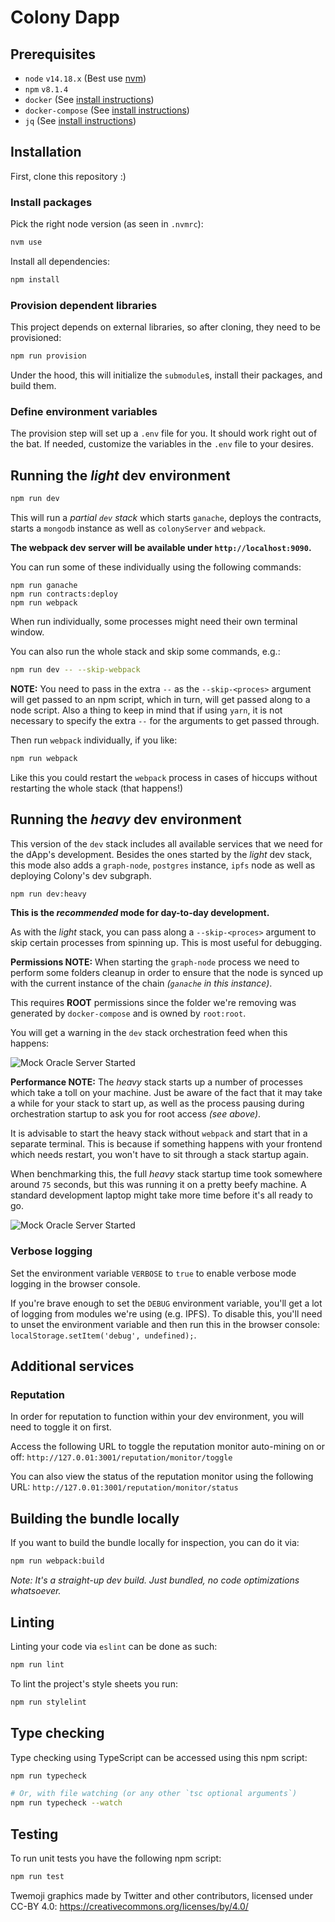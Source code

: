 # Colony Dapp

## Prerequisites
* `node` `v14.18.x` (Best use [nvm](https://github.com/nvm-sh/nvm))
* `npm` `v8.1.4`
* `docker` (See [install instructions](https://docs.docker.com/engine/install/))
* `docker-compose` (See [install instructions](https://docs.docker.com/compose/install/))
* `jq` (See [install instructions](https://github.com/stedolan/jq/wiki/Installation))

## Installation

First, clone this repository :)

### Install packages

Pick the right node version (as seen in `.nvmrc`):

```bash
nvm use
```

Install all dependencies:

```bash
npm install
```

### Provision dependent libraries

This project depends on external libraries, so after cloning, they need to be provisioned:
```bash
npm run provision
```

Under the hood, this will initialize the `submodule`s, install their packages, and build them.

### Define environment variables

The provision step will set up a `.env` file for you. It should work right out of the bat. If needed, customize the variables in the `.env` file to your desires.

## Running the _light_ dev environment

```bash
npm run dev
```

This will run a _partial `dev` stack_ which starts `ganache`, deploys the contracts, starts a `mongodb` instance as well as `colonyServer` and `webpack`.

**The webpack dev server will be available under `http://localhost:9090`.**

You can run some of these individually using the following commands:

```
npm run ganache
npm run contracts:deploy
npm run webpack
```

When run individually, some processes might need their own terminal window.

You can also run the whole stack and skip some commands, e.g.:

```bash
npm run dev -- --skip-webpack
```

**NOTE:** You need to pass in the extra `--` as the `--skip-<proces>` argument will get passed to an npm script, which in turn, will get passed along to a node script. Also a thing to keep in mind that if using `yarn`, it is not necessary to specify the extra `--` for the arguments to get passed through.

Then run `webpack` individually, if you like:

```bash
npm run webpack
```

Like this you could restart the `webpack` process in cases of hiccups without restarting the whole stack (that happens!)

## Running the _heavy_ dev environment

This version of the `dev` stack includes all available services that we need for the dApp's development. Besides the ones started by the _light_ dev stack, this mode also adds a `graph-node`, `postgres` instance, `ipfs` node as well as deploying Colony's dev subgraph.

```bash
npm run dev:heavy
```

**This is the _recommended_ mode for day-to-day development.**

As with the _light_ stack, you can pass along a `--skip-<proces>` argument to skip certain processes from spinning up. This is most useful for debugging.

**Permissions NOTE:** When starting the `graph-node` process we need to perform some folders cleanup in order to ensure that the node is synced up with the current instance of the chain _(`ganache` in this instance)_.

This requires **ROOT** permissions since the folder we're removing was generated by `docker-compose` and is owned by `root:root`.

You will get a warning in the `dev` stack orchestration feed when this happens:

![Mock Oracle Server Started](.assets/dev-stack-heavy-root-permissions.png)

**Performance NOTE:** The _heavy_ stack starts up a number of processes which take a toll on your machine. Just be aware of the fact that it may take a while for your stack to start up, as well as the process pausing during orchestration startup to ask you for root access _(see above)_.

It is advisable to start the heavy stack without `webpack` and start that in a separate terminal. This is because if something happens with your frontend which needs restart, you won't have to sit through a stack startup again.

When benchmarking this, the full _heavy_ stack startup time took somewhere around `75` seconds, but this was running it on a pretty beefy machine. A standard development laptop might take more time before it's all ready to go.

![Mock Oracle Server Started](.assets/dev-stack-heavy-startup-time.png)

### Verbose logging

Set the environment variable `VERBOSE` to `true` to enable verbose mode logging in the browser console.

If you're brave enough to set the `DEBUG` environment variable, you'll get a lot of logging from modules we're using (e.g. IPFS). To disable this, you'll need to unset the environment variable and then run this in the browser console: `localStorage.setItem('debug', undefined);`.


## Additional services

### Reputation

In order for reputation to function within your dev environment, you will need to toggle it on first.

Access the following URL to toggle the reputation monitor auto-mining on or off: `http://127.0.01:3001/reputation/monitor/toggle`

You can also view the status of the reputation monitor using the following URL: `http://127.0.01:3001/reputation/monitor/status`


## Building the bundle locally

If you want to build the bundle locally for inspection, you can do it via:
```bash
npm run webpack:build
````

_Note: It's a straight-up dev build. Just bundled, no code optimizations whatsoever._

## Linting

Linting your code via `eslint` can be done as such:
```bash
npm run lint
```

To lint the project's style sheets you run:
```bash
npm run stylelint
```

## Type checking

Type checking using TypeScript can be accessed using this npm script:
```bash
npm run typecheck

# Or, with file watching (or any other `tsc optional arguments`)
npm run typecheck --watch
```

## Testing

To run unit tests you have the following npm script:

```bash
npm run test
```

Twemoji graphics made by Twitter and other contributors, licensed under CC-BY 4.0: https://creativecommons.org/licenses/by/4.0/
